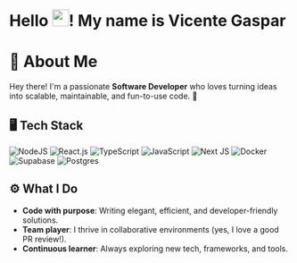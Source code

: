 # Hello <img width="30" src="https://media.tenor.com/SNL9_xhZl9oAAAAi/waving-hand-joypixels.gif">! My name is Vicente Gaspar

# 🌟 About Me  
Hey there! I'm a passionate **Software Developer** who loves turning ideas into scalable, maintainable, and fun-to-use code. 🚀  

## 🖥️ Tech Stack  
![NodeJS](https://img.shields.io/badge/node.js-6DA55F?style=for-the-badge&logo=node.js&logoColor=white)
![React.js](https://img.shields.io/badge/-React.js-61DAFB?style=for-the-badge&logo=react&labelColor=0D1117)
![TypeScript](https://img.shields.io/badge/typescript-%23007ACC.svg?style=for-the-badge&logo=typescript&logoColor=white) 
![JavaScript](https://img.shields.io/badge/javascript-%23323330.svg?style=for-the-badge&logo=javascript&logoColor=%23F7DF1E)
![Next JS](https://img.shields.io/badge/-Next_JS-black?style=for-the-badge&logoColor=white&logo=nextdotjs&color=000000)
![Docker](https://img.shields.io/badge/Docker-2496ED?style=for-the-badge&logo=docker&logoColor=white)
![Supabase](https://shields.io/badge/supabase-black?logo=supabase&style=for-the-badge)
![Postgres](https://img.shields.io/badge/postgres-%23316192.svg?style=for-the-badge&logo=postgresql&logoColor=white)

## ⚙️ What I Do  
- **Code with purpose**: Writing elegant, efficient, and developer-friendly solutions.  
- **Team player**: I thrive in collaborative environments (yes, I love a good PR review!).  
- **Continuous learner**: Always exploring new tech, frameworks, and tools.  


